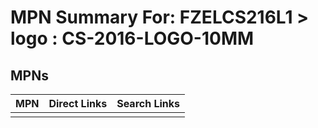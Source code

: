 



# MPN Summary For: FZELCS216L1 > logo : CS-2016-LOGO-10MM

## MPNs
  

|MPN|Direct Links|Search Links|
| :--- | :--- | :--- |
||||
